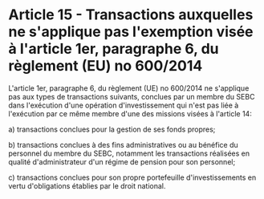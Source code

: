 # Article 15 - Transactions auxquelles ne s'applique pas l'exemption visée à l'article 1er, paragraphe 6, du règlement (EU) no 600/2014


L'article 1er, paragraphe 6, du règlement (UE) no 600/2014 ne s'applique pas aux types de transactions suivants, conclues par un membre du SEBC dans l'exécution d'une opération d'investissement qui n'est pas liée à l'exécution par ce même membre d'une des missions visées à l'article 14:

a) transactions conclues pour la gestion de ses fonds propres;

b) transactions conclues à des fins administratives ou au bénéfice du personnel du membre du SEBC, notamment les transactions réalisées en qualité d'administrateur d'un régime de pension pour son personnel;

c) transactions conclues pour son propre portefeuille d'investissements en vertu d'obligations établies par le droit national.
